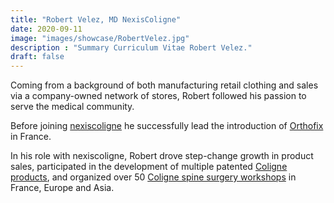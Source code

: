 ```yaml
---
title: "Robert Velez, MD NexisColigne"
date: 2020-09-11
image: "images/showcase/RobertVelez.jpg"
description : "Summary Curriculum Vitae Robert Velez."
draft: false
---
```


Coming from a background of both manufacturing retail clothing and sales via a company-owned network of stores, Robert followed his passion to serve the medical community.

Before joining [nexiscoligne](https://nexiscoligne.fr/en/home-en/) he successfully lead the introduction of [Orthofix](https://www.orthofix.com) in France.

In his role with nexiscoligne, Robert drove step-change growth in product sales, participated in the development of multiple patented [Coligne products](https://www.spinenuances.com/products), and organized over 50 [Coligne spine surgery workshops](https://spinenuances.com/courses) in France, Europe and Asia.